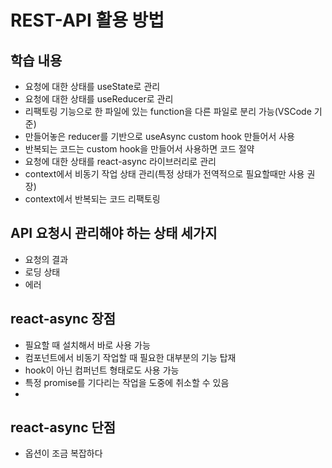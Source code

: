 # REST-API 활용 방법

## 학습 내용

<ul>
    <li>요청에 대한 상태를 useState로 관리</li>
    <li>요청에 대한 상태를 useReducer로 관리</li>
    <li>리팩토링 기능으로 한 파일에 있는 function을 다른 파일로 분리 가능(VSCode 기준)</li>
    <li>만들어놓은 reducer를 기반으로 useAsync custom hook 만들어서 사용</li>
    <li>반복되는 코드는 custom hook을 만들어서 사용하면 코드 절약</li>
    <li>요청에 대한 상태를 react-async 라이브러리로 관리</li>
    <li>context에서 비동기 작업 상태 관리(특정 상태가 전역적으로 필요할때만 사용 권장)</li>
    <li>context에서 반복되는 코드 리팩토링</li>
</ul>

## API 요청시 관리해야 하는 상태 세가지

<ul>
    <li>요청의 결과</li>
    <li>로딩 상태</li>
    <li>에러</li>
</ul>

## react-async 장점

<ul>
    <li>필요할 때 설치해서 바로 사용 가능</li>
    <li>컴포넌트에서 비동기 작업할 때 필요한 대부분의 기능 탑재</li>
    <li>hook이 아닌 컴퍼넌트 형태로도 사용 가능</li>
    <li>특정 promise를 기다리는 작업을 도중에 취소할 수 있음<li>
</ul>

## react-async 단점

<ul>
    <li>옵션이 조금 복잡하다</li>
</ul>
